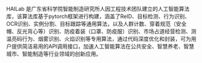 HAILab 是广东省科学院智能制造研究所人因工程技术团队建立的人工智能算法库，该算法库基于pytorch框架进行构建，涵盖了ReID、目标检测、行为识别、OCR识别、实例分割、目标跟踪等通用算法，以及人群计数、穿着规范（安全帽、反光背心等）识别、防疫着装（口罩、防疫服）识别、市场占道经营检测、测温亮码行为、烟雾识别、火焰识别等专用算法，通过代码深度优化和封装，可为用户提供简洁易用的API调用接口，加速人工智能算法在公共安全、智慧养老、智慧城市、智能制造等行业领域的创新应用。
